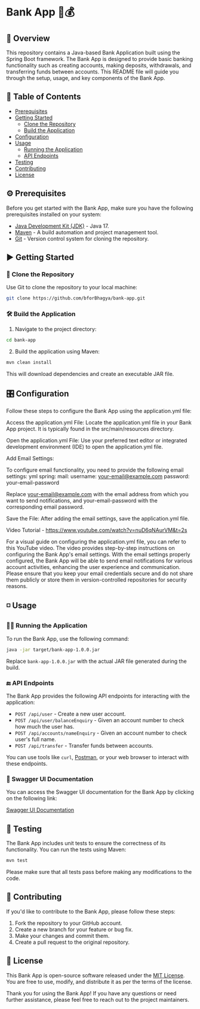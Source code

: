 # Bank App 🏦💰

## 📒 Overview

This repository contains a Java-based Bank Application built using the Spring Boot framework. 
The Bank App is designed to provide basic banking functionality such as creating accounts, making deposits, withdrawals, and transferring funds between accounts. 
This README file will guide you through the setup, usage, and key components of the Bank App.

## 📒 Table of Contents

- [Prerequisites](#prerequisites)
- [Getting Started](#getting-started)
  - [Clone the Repository](#clone-the-repository)
  - [Build the Application](#build-the-application)
- [Configuration](#configuration)
- [Usage](#usage)
  - [Running the Application](#running-the-application)
  - [API Endpoints](#api-endpoints)
- [Testing](#testing)
- [Contributing](#contributing)
- [License](#license)

## ⚙️ Prerequisites

Before you get started with the Bank App, make sure you have the following prerequisites installed on your system:

- [Java Development Kit (JDK)](https://www.oracle.com/java/technologies/javase-downloads.html) - Java 17.
- [Maven](https://maven.apache.org/download.cgi) - A build automation and project management tool.
- [Git](https://git-scm.com/downloads) - Version control system for cloning the repository.

## ▶️ Getting Started

### 💽 Clone the Repository

Use Git to clone the repository to your local machine:

```bash
git clone https://github.com/bforBhagya/bank-app.git
```

### 🛠️ Build the Application

1. Navigate to the project directory:

```bash
cd bank-app
```

2. Build the application using Maven:

```bash
mvn clean install
```

This will download dependencies and create an executable JAR file.

## 🎛️ Configuration
Follow these steps to configure the Bank App using the application.yml file:

  Access the application.yml File: Locate the application.yml file in your Bank App project. It is typically found in the src/main/resources directory.

  Open the application.yml File: Use your preferred text editor or integrated development environment (IDE) to open the application.yml file.

  Add Email Settings:

  To configure email functionality, you need to provide the following email settings:
    yml
    spring:
      mail:
        username: your-email@example.com
        password: your-email-password

  Replace your-email@example.com with the email address from which you want to send notifications, and your-email-password with the corresponding email password.

  Save the File: After adding the email settings, save the application.yml file.

Video Tutorial - https://www.youtube.com/watch?v=nuD6qNAurVM&t=2s

For a visual guide on configuring the application.yml file, you can refer to this YouTube video. The video provides step-by-step instructions on configuring the Bank App's email settings.
With the email settings properly configured, the Bank App will be able to send email notifications for various account activities, enhancing the user experience and communication.
Please ensure that you keep your email credentials secure and do not share them publicly or store them in version-controlled repositories for security reasons.

## ◽ Usage

### 🧑‍💻 Running the Application

To run the Bank App, use the following command:

```bash
java -jar target/bank-app-1.0.0.jar
```

Replace `bank-app-1.0.0.jar` with the actual JAR file generated during the build.

### 🔚 API Endpoints

The Bank App provides the following API endpoints for interacting with the application:

- `POST /api/user` - Create a new user account.
- `POST /api/user/balanceEnquiry` - Given an account number to check how much the user has.
- `POST /api/accounts/nameEnquiry` - Given an account number to check user's full name.
- `POST /api/transfer` - Transfer funds between accounts.

You can use tools like `curl`, [Postman](https://www.postman.com/), or your web browser to interact with these endpoints.

### 📖 Swagger UI Documentation

You can access the Swagger UI documentation for the Bank App by clicking on the following link:

[Swagger UI Documentation](http://localhost:PORT/swagger-ui/index.html#/)

## 💯 Testing

The Bank App includes unit tests to ensure the correctness of its functionality. You can run the tests using Maven:

```bash
mvn test
```

Please make sure that all tests pass before making any modifications to the code.

## 🤝 Contributing

If you'd like to contribute to the Bank App, please follow these steps:

1. Fork the repository to your GitHub account.
2. Create a new branch for your feature or bug fix.
3. Make your changes and commit them.
4. Create a pull request to the original repository.

## 🪪 License

This Bank App is open-source software released under the [MIT License](LICENSE). You are free to use, modify, and distribute it as per the terms of the license.

Thank you for using the Bank App! If you have any questions or need further assistance, please feel free to reach out to the project maintainers.
